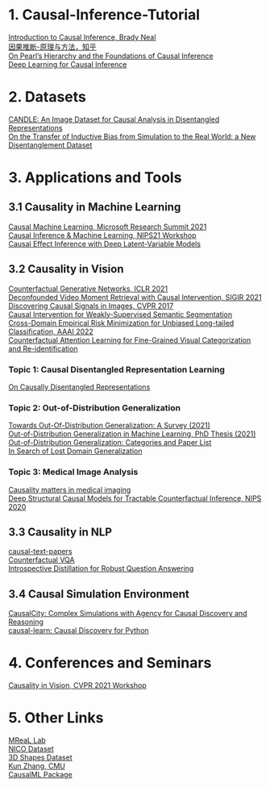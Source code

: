 # 1. Causal-Inference-Tutorial
[Introduction to Causal Inference, Brady Neal](https://www.bradyneal.com/causal-inference-course) \
[因果推断-原理与方法，知乎](https://zhuanlan.zhihu.com/p/403098221) \
[On Pearl’s Hierarchy and the Foundations of Causal Inference](https://causalai.net/r60.pdf) \
[Deep Learning for Causal Inference](https://github.com/kochbj/Deep-Learning-for-Causal-Inference)

# 2. Datasets
[CANDLE: An Image Dataset for Causal Analysis in Disentangled Representations](https://causal-disentanglement.github.io/IITH-CANDLE/) \
[On the Transfer of Inductive Bias from Simulation to the Real World: a New Disentanglement Dataset](https://github.com/rr-learning/disentanglement_dataset)


# 3. Applications and Tools
## 3.1 Causality in Machine Learning
[Causal Machine Learning, Microsoft Research Summit 2021](https://www.microsoft.com/en-us/research/video/opening-remarks-causal-machine-learning/) \
[Causal Inference & Machine Learning, NIPS21 Workshop](https://why21.causalai.net/papers.html) \
[Causal Effect Inference with Deep Latent-Variable Models](https://arxiv.org/pdf/1705.08821.pdf)

## 3.2 Causality in Vision
[Counterfactual Generative Networks, ICLR 2021](http://www.cvlibs.net/publications/Sauer2021ICLR.pdf) \
[Deconfounded Video Moment Retrieval with Causal Intervention, SIGIR 2021](https://arxiv.org/pdf/2106.01534.pdf) \
[Discovering Causal Signals in Images, CVPR 2017](https://leon.bottou.org/publications/pdf/cvpr-2017.pdf) \
[Causal Intervention for Weakly-Supervised Semantic Segmentation](https://arxiv.org/pdf/2009.12547.pdf) \
[Cross-Domain Empirical Risk Minimization for Unbiased Long-tailed Classification, AAAI 2022](https://arxiv.org/pdf/2112.14380.pdf) \
[Counterfactual Attention Learning for Fine-Grained Visual Categorization and Re-identification](https://arxiv.org/pdf/2108.08728.pdf)

### Topic 1: Causal Disentangled Representation Learning
[On Causally Disentangled Representations](https://arxiv.org/pdf/2112.05746.pdf)

### Topic 2: Out-of-Distribution Generalization
[Towards Out-Of-Distribution Generalization: A Survey (2021)](https://arxiv.org/pdf/2108.13624.pdf) \
[Out-of-Distribution Generalization in Machine Learning, PhD Thesis (2021)](https://arxiv.org/pdf/2103.02667.pdf) \
[Out-of-Distribution Generalization: Categories and Paper List](http://out-of-distribution-generalization.com/) \
[In Search of Lost Domain Generalization](https://arxiv.org/pdf/2007.01434.pdf)

### Topic 3: Medical Image Analysis
[Causality matters in medical imaging](https://www.nature.com/articles/s41467-020-17478-w.pdf) \
[Deep Structural Causal Models for Tractable Counterfactual Inference, NIPS 2020](https://proceedings.neurips.cc/paper/2020/file/0987b8b338d6c90bbedd8631bc499221-Paper.pdf)

## 3.3 Causality in NLP
[causal-text-papers](https://github.com/causaltext/causal-text-papers) \
[Counterfactual VQA](https://openaccess.thecvf.com/content/CVPR2021/papers/Niu_Counterfactual_VQA_A_Cause-Effect_Look_at_Language_Bias_CVPR_2021_paper.pdf) \
[Introspective Distillation for Robust Question Answering](https://openreview.net/pdf?id=OBLl2xoDHPw)

## 3.4 Causal Simulation Environment
[CausalCity: Complex Simulations with Agency for Causal Discovery and Reasoning](https://causalcity.github.io/) \
[causal-learn: Causal Discovery for Python](https://github.com/cmu-phil/causal-learn)

# 4. Conferences and Seminars
[Causality in Vision, CVPR 2021 Workshop](http://www.causalityinvision.com/)

# 5. Other Links
[MReaL Lab](https://mreallab.github.io/) \
[NICO Dataset](http://nico.thumedialab.com/) \
[3D Shapes Dataset](https://github.com/deepmind/3d-shapes) \
[Kun Zhang, CMU](https://www.andrew.cmu.edu/user/kunz1/index.html) \
[CausalML Package](https://causalml.readthedocs.io/en/latest/causalml.html#module-causalml.optimize)
